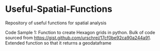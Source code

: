 # Useful-Spatial-Functions
Repository of useful functions for spatial analysis

Code Sample 1:
    Function to create Hexagon grids in python. Bulk of code sourced from https://gist.github.com/urschrei/17cf0be92ca90a244a91. Extended function so that it returns a geodataframe
